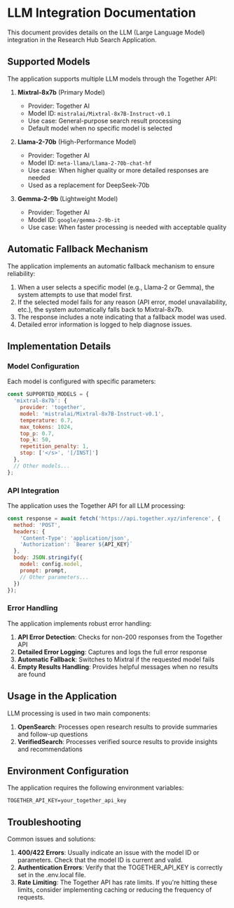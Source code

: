 # LLM Integration Documentation

This document provides details on the LLM (Large Language Model) integration in the Research Hub Search Application.

## Supported Models

The application supports multiple LLM models through the Together API:

1. **Mixtral-8x7b** (Primary Model)
   - Provider: Together AI
   - Model ID: `mistralai/Mixtral-8x7B-Instruct-v0.1`
   - Use case: General-purpose search result processing
   - Default model when no specific model is selected

2. **Llama-2-70b** (High-Performance Model)
   - Provider: Together AI
   - Model ID: `meta-llama/Llama-2-70b-chat-hf`
   - Use case: When higher quality or more detailed responses are needed
   - Used as a replacement for DeepSeek-70b

3. **Gemma-2-9b** (Lightweight Model)
   - Provider: Together AI
   - Model ID: `google/gemma-2-9b-it`
   - Use case: When faster processing is needed with acceptable quality

## Automatic Fallback Mechanism

The application implements an automatic fallback mechanism to ensure reliability:

1. When a user selects a specific model (e.g., Llama-2 or Gemma), the system attempts to use that model first.
2. If the selected model fails for any reason (API error, model unavailability, etc.), the system automatically falls back to Mixtral-8x7b.
3. The response includes a note indicating that a fallback model was used.
4. Detailed error information is logged to help diagnose issues.

## Implementation Details

### Model Configuration

Each model is configured with specific parameters:

```javascript
const SUPPORTED_MODELS = {
  'mixtral-8x7b': {
    provider: 'together',
    model: 'mistralai/Mixtral-8x7B-Instruct-v0.1',
    temperature: 0.7,
    max_tokens: 1024,
    top_p: 0.7,
    top_k: 50,
    repetition_penalty: 1,
    stop: ['</s>', '[/INST]']
  },
  // Other models...
};
```

### API Integration

The application uses the Together API for all LLM processing:

```javascript
const response = await fetch('https://api.together.xyz/inference', {
  method: 'POST',
  headers: {
    'Content-Type': 'application/json',
    'Authorization': `Bearer ${API_KEY}`
  },
  body: JSON.stringify({
    model: config.model,
    prompt: prompt,
    // Other parameters...
  })
});
```

### Error Handling

The application implements robust error handling:

1. **API Error Detection**: Checks for non-200 responses from the Together API
2. **Detailed Error Logging**: Captures and logs the full error response
3. **Automatic Fallback**: Switches to Mixtral if the requested model fails
4. **Empty Results Handling**: Provides helpful messages when no results are found

## Usage in the Application

LLM processing is used in two main components:

1. **OpenSearch**: Processes open research results to provide summaries and follow-up questions
2. **VerifiedSearch**: Processes verified source results to provide insights and recommendations

## Environment Configuration

The application requires the following environment variables:

```
TOGETHER_API_KEY=your_together_api_key
```

## Troubleshooting

Common issues and solutions:

1. **400/422 Errors**: Usually indicate an issue with the model ID or parameters. Check that the model ID is current and valid.
2. **Authentication Errors**: Verify that the TOGETHER_API_KEY is correctly set in the .env.local file.
3. **Rate Limiting**: The Together API has rate limits. If you're hitting these limits, consider implementing caching or reducing the frequency of requests.
